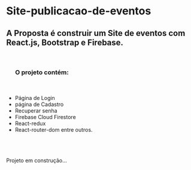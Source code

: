 # Site-publicacao-de-eventos

  <h2>A Proposta é construir um Site de eventos com React.js, Bootstrap e Firebase.</h2> <br>
<ul><strong><h3>O projeto contém:</h3> <br> <br></strong> 
  <li>     Página de Login</li>
  <li>     página de Cadastro </li>
  <li>     Recuperar senha</li>
  <li>     Firebase Cloud Firestore</li> 
  <li>     React-redux</li>
  <li>    React-router-dom entre outros.</li>
 </ul>
  <br>
  <br>
  <br>
                            Projeto em construção...


